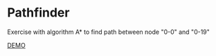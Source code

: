 # Pathfinder

Exercise with algorithm A* to find path between node "0-0" and "0-19"


[DEMO](https://hiweus.github.com/pathfinder)
